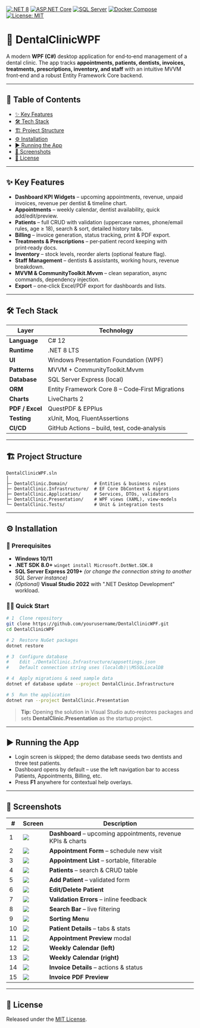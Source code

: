 [![.NET 8](https://img.shields.io/badge/.NET-8.0-512BD4?logo=dotnet&logoColor=white)](https://dotnet.microsoft.com/)
[![ASP.NET Core](https://img.shields.io/badge/ASP.NET_Core-API-5C2D91?logo=dotnet&logoColor=white)](https://learn.microsoft.com/aspnet/core)
[![SQL Server](https://img.shields.io/badge/SQL_Server-2022-CC2927?logo=microsoftsqlserver&logoColor=white)](https://www.microsoft.com/sql-server)
[![Docker Compose](https://img.shields.io/badge/Docker-Compose-2496ED?logo=docker&logoColor=white)](https://docs.docker.com/compose/)
[![License: MIT](https://img.shields.io/badge/License-MIT-green)](LICENSE)



# 🦷 DentalClinicWPF

A modern **WPF (C#)** desktop application for end‑to‑end management of a dental clinic. The app tracks **appointments, patients, dentists, invoices, treatments, prescriptions, inventory, and staff** with an intuitive MVVM front‑end and a robust Entity Framework Core backend.

---

## 📌 Table of Contents

- [✨ Key Features](#key-features)
- [🛠️ Tech Stack](#tech-stack)
- [🏗️ Project Structure](#project-structure)
- [⚙️ Installation](#installation)
- [▶️ Running the App](#running-the-app)
- [📸 Screenshots](#screenshots)
- [📄 License](#license)

---

## ✨ Key Features

* **Dashboard KPI Widgets** – upcoming appointments, revenue, unpaid invoices, revenue per dentist & timeline chart.
* **Appointments** – weekly calendar, dentist availability, quick add/edit/preview.
* **Patients** – full CRUD with validation (uppercase names, phone/email rules, age ≥ 18), search & sort, detailed history tabs.
* **Billing** – invoice generation, status tracking, print & PDF export.
* **Treatments & Prescriptions** – per‑patient record keeping with print‑ready docs.
* **Inventory** – stock levels, reorder alerts (optional feature flag).
* **Staff Management** – dentists & assistants, working hours, revenue breakdown.
* **MVVM & CommunityToolkit.Mvvm** – clean separation, async commands, dependency injection.
* **Export** – one‑click Excel/PDF export for dashboards and lists.

---

## 🛠️ Tech Stack

| Layer           | Technology                                      |
| --------------- | ----------------------------------------------- |
| **Language**    | C# 12                                           |
| **Runtime**     | .NET 8 LTS                                      |
| **UI**          | Windows Presentation Foundation (WPF)           |
| **Patterns**    | MVVM + CommunityToolkit.Mvvm                    |
| **Database**    | SQL Server Express (local)                      |
| **ORM**         | Entity Framework Core 8 – Code‑First Migrations |
| **Charts**      | LiveCharts 2                                    |
| **PDF / Excel** | QuestPDF & EPPlus                               |
| **Testing**     | xUnit, Moq, FluentAssertions                    |
| **CI/CD**       | GitHub Actions – build, test, code‑analysis     |

---

## 🏗️ Project Structure

```text
DentalClinicWPF.sln
│
├─ DentalClinic.Domain/          # Entities & business rules
├─ DentalClinic.Infrastructure/  # EF Core DbContext & migrations
├─ DentalClinic.Application/     # Services, DTOs, validators
├─ DentalClinic.Presentation/    # WPF views (XAML), view‑models
└─ DentalClinic.Tests/           # Unit & integration tests
```

---

## ⚙️ Installation

### 🔑 Prerequisites

* **Windows 10/11**
* **.NET SDK 8.0+**
  `winget install Microsoft.DotNet.SDK.8`
* **SQL Server Express 2019+** *(or change the connection string to another SQL Server instance)*
* *(Optional)* **Visual Studio 2022** with ".NET Desktop Development" workload.

### 🏃‍♂️ Quick Start

```bash
# 1  Clone repository
git clone https://github.com/yourusername/DentalClinicWPF.git
cd DentalClinicWPF

# 2  Restore NuGet packages
dotnet restore

# 3  Configure database
#    Edit ./DentalClinic.Infrastructure/appsettings.json
#    Default connection string uses (localdb)\\MSSQLLocalDB

# 4  Apply migrations & seed sample data
dotnet ef database update --project DentalClinic.Infrastructure

# 5  Run the application
dotnet run --project DentalClinic.Presentation
```

> **Tip:** Opening the solution in Visual Studio auto‑restores packages and sets **DentalClinic.Presentation** as the startup project.

---

## ▶️ Running the App

* Login screen is skipped; the demo database seeds two dentists and three test patients.
* Dashboard opens by default – use the left navigation bar to access Patients, Appointments, Billing, etc.
* Press **F1** anywhere for contextual help overlays.

---

## 📸 Screenshots

| #  | Screen                                                                               | Description                                                  |
| -- | ------------------------------------------------------------------------------------ | ------------------------------------------------------------ |
| 1  | ![](https://github.com/user-attachments/assets/116ce3ef-67df-4714-aace-fcb1fe19eca3) | **Dashboard** – upcoming appointments, revenue KPIs & charts |
| 2  | ![](https://github.com/user-attachments/assets/bcc92f8b-65f8-42ea-9974-07517c3dcc66) | **Appointment Form** – schedule new visit                    |
| 3  | ![](https://github.com/user-attachments/assets/bff15de1-e51a-4737-95eb-272fcbca7879) | **Appointment List** – sortable, filterable                  |
| 4  | ![](https://github.com/user-attachments/assets/c0a6d4e4-de2b-4035-9cb2-3f033214257e) | **Patients** – search & CRUD table                           |
| 5  | ![](https://github.com/user-attachments/assets/e3a6c835-ef23-4c39-8733-9b1facbd7e44) | **Add Patient** – validated form                             |
| 6  | ![](https://github.com/user-attachments/assets/0316c1ec-1006-47fe-955f-afbe5985d711) | **Edit/Delete Patient**                                      |
| 7  | ![](https://github.com/user-attachments/assets/e35ad1ef-a910-42f8-a31e-f8d257d9a717) | **Validation Errors** – inline feedback                      |
| 8  | ![](https://github.com/user-attachments/assets/1a067a3a-12ba-4040-818a-b44745a77972) | **Search Bar** – live filtering                              |
| 9  | ![](https://github.com/user-attachments/assets/0d59329b-b824-4e81-8ec9-f40b713c7577) | **Sorting Menu**                                             |
| 10 | ![](https://github.com/user-attachments/assets/1ca3177b-27f8-4e10-ae0f-ddd933424191) | **Patient Details** – tabs & stats                           |
| 11 | ![](https://github.com/user-attachments/assets/0f44207c-29bd-4d23-b702-12f2080b1b12) | **Appointment Preview** modal                                |
| 12 | ![](https://github.com/user-attachments/assets/8e58ad33-a917-499a-b1d1-a3f1472adad4) | **Weekly Calendar (left)**                                   |
| 13 | ![](https://github.com/user-attachments/assets/c2688839-08b2-4706-9ae2-6591ec6c15c6) | **Weekly Calendar (right)**                                  |
| 14 | ![](https://github.com/user-attachments/assets/f66beb7f-a1d8-4c82-ab97-118db545edf3) | **Invoice Details** – actions & status                       |
| 15 | ![](https://github.com/user-attachments/assets/fdc36836-3334-44cb-a37f-b3738897329f) | **Invoice PDF Preview**                                      |

---

## 📄 License

Released under the [MIT License](LICENSE).
